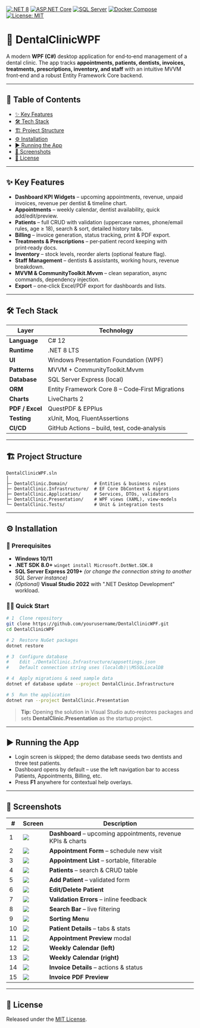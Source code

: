 [![.NET 8](https://img.shields.io/badge/.NET-8.0-512BD4?logo=dotnet&logoColor=white)](https://dotnet.microsoft.com/)
[![ASP.NET Core](https://img.shields.io/badge/ASP.NET_Core-API-5C2D91?logo=dotnet&logoColor=white)](https://learn.microsoft.com/aspnet/core)
[![SQL Server](https://img.shields.io/badge/SQL_Server-2022-CC2927?logo=microsoftsqlserver&logoColor=white)](https://www.microsoft.com/sql-server)
[![Docker Compose](https://img.shields.io/badge/Docker-Compose-2496ED?logo=docker&logoColor=white)](https://docs.docker.com/compose/)
[![License: MIT](https://img.shields.io/badge/License-MIT-green)](LICENSE)



# 🦷 DentalClinicWPF

A modern **WPF (C#)** desktop application for end‑to‑end management of a dental clinic. The app tracks **appointments, patients, dentists, invoices, treatments, prescriptions, inventory, and staff** with an intuitive MVVM front‑end and a robust Entity Framework Core backend.

---

## 📌 Table of Contents

- [✨ Key Features](#key-features)
- [🛠️ Tech Stack](#tech-stack)
- [🏗️ Project Structure](#project-structure)
- [⚙️ Installation](#installation)
- [▶️ Running the App](#running-the-app)
- [📸 Screenshots](#screenshots)
- [📄 License](#license)

---

## ✨ Key Features

* **Dashboard KPI Widgets** – upcoming appointments, revenue, unpaid invoices, revenue per dentist & timeline chart.
* **Appointments** – weekly calendar, dentist availability, quick add/edit/preview.
* **Patients** – full CRUD with validation (uppercase names, phone/email rules, age ≥ 18), search & sort, detailed history tabs.
* **Billing** – invoice generation, status tracking, print & PDF export.
* **Treatments & Prescriptions** – per‑patient record keeping with print‑ready docs.
* **Inventory** – stock levels, reorder alerts (optional feature flag).
* **Staff Management** – dentists & assistants, working hours, revenue breakdown.
* **MVVM & CommunityToolkit.Mvvm** – clean separation, async commands, dependency injection.
* **Export** – one‑click Excel/PDF export for dashboards and lists.

---

## 🛠️ Tech Stack

| Layer           | Technology                                      |
| --------------- | ----------------------------------------------- |
| **Language**    | C# 12                                           |
| **Runtime**     | .NET 8 LTS                                      |
| **UI**          | Windows Presentation Foundation (WPF)           |
| **Patterns**    | MVVM + CommunityToolkit.Mvvm                    |
| **Database**    | SQL Server Express (local)                      |
| **ORM**         | Entity Framework Core 8 – Code‑First Migrations |
| **Charts**      | LiveCharts 2                                    |
| **PDF / Excel** | QuestPDF & EPPlus                               |
| **Testing**     | xUnit, Moq, FluentAssertions                    |
| **CI/CD**       | GitHub Actions – build, test, code‑analysis     |

---

## 🏗️ Project Structure

```text
DentalClinicWPF.sln
│
├─ DentalClinic.Domain/          # Entities & business rules
├─ DentalClinic.Infrastructure/  # EF Core DbContext & migrations
├─ DentalClinic.Application/     # Services, DTOs, validators
├─ DentalClinic.Presentation/    # WPF views (XAML), view‑models
└─ DentalClinic.Tests/           # Unit & integration tests
```

---

## ⚙️ Installation

### 🔑 Prerequisites

* **Windows 10/11**
* **.NET SDK 8.0+**
  `winget install Microsoft.DotNet.SDK.8`
* **SQL Server Express 2019+** *(or change the connection string to another SQL Server instance)*
* *(Optional)* **Visual Studio 2022** with ".NET Desktop Development" workload.

### 🏃‍♂️ Quick Start

```bash
# 1  Clone repository
git clone https://github.com/yourusername/DentalClinicWPF.git
cd DentalClinicWPF

# 2  Restore NuGet packages
dotnet restore

# 3  Configure database
#    Edit ./DentalClinic.Infrastructure/appsettings.json
#    Default connection string uses (localdb)\\MSSQLLocalDB

# 4  Apply migrations & seed sample data
dotnet ef database update --project DentalClinic.Infrastructure

# 5  Run the application
dotnet run --project DentalClinic.Presentation
```

> **Tip:** Opening the solution in Visual Studio auto‑restores packages and sets **DentalClinic.Presentation** as the startup project.

---

## ▶️ Running the App

* Login screen is skipped; the demo database seeds two dentists and three test patients.
* Dashboard opens by default – use the left navigation bar to access Patients, Appointments, Billing, etc.
* Press **F1** anywhere for contextual help overlays.

---

## 📸 Screenshots

| #  | Screen                                                                               | Description                                                  |
| -- | ------------------------------------------------------------------------------------ | ------------------------------------------------------------ |
| 1  | ![](https://github.com/user-attachments/assets/116ce3ef-67df-4714-aace-fcb1fe19eca3) | **Dashboard** – upcoming appointments, revenue KPIs & charts |
| 2  | ![](https://github.com/user-attachments/assets/bcc92f8b-65f8-42ea-9974-07517c3dcc66) | **Appointment Form** – schedule new visit                    |
| 3  | ![](https://github.com/user-attachments/assets/bff15de1-e51a-4737-95eb-272fcbca7879) | **Appointment List** – sortable, filterable                  |
| 4  | ![](https://github.com/user-attachments/assets/c0a6d4e4-de2b-4035-9cb2-3f033214257e) | **Patients** – search & CRUD table                           |
| 5  | ![](https://github.com/user-attachments/assets/e3a6c835-ef23-4c39-8733-9b1facbd7e44) | **Add Patient** – validated form                             |
| 6  | ![](https://github.com/user-attachments/assets/0316c1ec-1006-47fe-955f-afbe5985d711) | **Edit/Delete Patient**                                      |
| 7  | ![](https://github.com/user-attachments/assets/e35ad1ef-a910-42f8-a31e-f8d257d9a717) | **Validation Errors** – inline feedback                      |
| 8  | ![](https://github.com/user-attachments/assets/1a067a3a-12ba-4040-818a-b44745a77972) | **Search Bar** – live filtering                              |
| 9  | ![](https://github.com/user-attachments/assets/0d59329b-b824-4e81-8ec9-f40b713c7577) | **Sorting Menu**                                             |
| 10 | ![](https://github.com/user-attachments/assets/1ca3177b-27f8-4e10-ae0f-ddd933424191) | **Patient Details** – tabs & stats                           |
| 11 | ![](https://github.com/user-attachments/assets/0f44207c-29bd-4d23-b702-12f2080b1b12) | **Appointment Preview** modal                                |
| 12 | ![](https://github.com/user-attachments/assets/8e58ad33-a917-499a-b1d1-a3f1472adad4) | **Weekly Calendar (left)**                                   |
| 13 | ![](https://github.com/user-attachments/assets/c2688839-08b2-4706-9ae2-6591ec6c15c6) | **Weekly Calendar (right)**                                  |
| 14 | ![](https://github.com/user-attachments/assets/f66beb7f-a1d8-4c82-ab97-118db545edf3) | **Invoice Details** – actions & status                       |
| 15 | ![](https://github.com/user-attachments/assets/fdc36836-3334-44cb-a37f-b3738897329f) | **Invoice PDF Preview**                                      |

---

## 📄 License

Released under the [MIT License](LICENSE).
